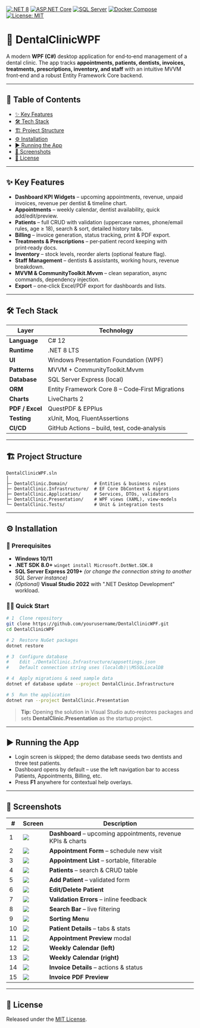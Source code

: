 [![.NET 8](https://img.shields.io/badge/.NET-8.0-512BD4?logo=dotnet&logoColor=white)](https://dotnet.microsoft.com/)
[![ASP.NET Core](https://img.shields.io/badge/ASP.NET_Core-API-5C2D91?logo=dotnet&logoColor=white)](https://learn.microsoft.com/aspnet/core)
[![SQL Server](https://img.shields.io/badge/SQL_Server-2022-CC2927?logo=microsoftsqlserver&logoColor=white)](https://www.microsoft.com/sql-server)
[![Docker Compose](https://img.shields.io/badge/Docker-Compose-2496ED?logo=docker&logoColor=white)](https://docs.docker.com/compose/)
[![License: MIT](https://img.shields.io/badge/License-MIT-green)](LICENSE)



# 🦷 DentalClinicWPF

A modern **WPF (C#)** desktop application for end‑to‑end management of a dental clinic. The app tracks **appointments, patients, dentists, invoices, treatments, prescriptions, inventory, and staff** with an intuitive MVVM front‑end and a robust Entity Framework Core backend.

---

## 📌 Table of Contents

- [✨ Key Features](#key-features)
- [🛠️ Tech Stack](#tech-stack)
- [🏗️ Project Structure](#project-structure)
- [⚙️ Installation](#installation)
- [▶️ Running the App](#running-the-app)
- [📸 Screenshots](#screenshots)
- [📄 License](#license)

---

## ✨ Key Features

* **Dashboard KPI Widgets** – upcoming appointments, revenue, unpaid invoices, revenue per dentist & timeline chart.
* **Appointments** – weekly calendar, dentist availability, quick add/edit/preview.
* **Patients** – full CRUD with validation (uppercase names, phone/email rules, age ≥ 18), search & sort, detailed history tabs.
* **Billing** – invoice generation, status tracking, print & PDF export.
* **Treatments & Prescriptions** – per‑patient record keeping with print‑ready docs.
* **Inventory** – stock levels, reorder alerts (optional feature flag).
* **Staff Management** – dentists & assistants, working hours, revenue breakdown.
* **MVVM & CommunityToolkit.Mvvm** – clean separation, async commands, dependency injection.
* **Export** – one‑click Excel/PDF export for dashboards and lists.

---

## 🛠️ Tech Stack

| Layer           | Technology                                      |
| --------------- | ----------------------------------------------- |
| **Language**    | C# 12                                           |
| **Runtime**     | .NET 8 LTS                                      |
| **UI**          | Windows Presentation Foundation (WPF)           |
| **Patterns**    | MVVM + CommunityToolkit.Mvvm                    |
| **Database**    | SQL Server Express (local)                      |
| **ORM**         | Entity Framework Core 8 – Code‑First Migrations |
| **Charts**      | LiveCharts 2                                    |
| **PDF / Excel** | QuestPDF & EPPlus                               |
| **Testing**     | xUnit, Moq, FluentAssertions                    |
| **CI/CD**       | GitHub Actions – build, test, code‑analysis     |

---

## 🏗️ Project Structure

```text
DentalClinicWPF.sln
│
├─ DentalClinic.Domain/          # Entities & business rules
├─ DentalClinic.Infrastructure/  # EF Core DbContext & migrations
├─ DentalClinic.Application/     # Services, DTOs, validators
├─ DentalClinic.Presentation/    # WPF views (XAML), view‑models
└─ DentalClinic.Tests/           # Unit & integration tests
```

---

## ⚙️ Installation

### 🔑 Prerequisites

* **Windows 10/11**
* **.NET SDK 8.0+**
  `winget install Microsoft.DotNet.SDK.8`
* **SQL Server Express 2019+** *(or change the connection string to another SQL Server instance)*
* *(Optional)* **Visual Studio 2022** with ".NET Desktop Development" workload.

### 🏃‍♂️ Quick Start

```bash
# 1  Clone repository
git clone https://github.com/yourusername/DentalClinicWPF.git
cd DentalClinicWPF

# 2  Restore NuGet packages
dotnet restore

# 3  Configure database
#    Edit ./DentalClinic.Infrastructure/appsettings.json
#    Default connection string uses (localdb)\\MSSQLLocalDB

# 4  Apply migrations & seed sample data
dotnet ef database update --project DentalClinic.Infrastructure

# 5  Run the application
dotnet run --project DentalClinic.Presentation
```

> **Tip:** Opening the solution in Visual Studio auto‑restores packages and sets **DentalClinic.Presentation** as the startup project.

---

## ▶️ Running the App

* Login screen is skipped; the demo database seeds two dentists and three test patients.
* Dashboard opens by default – use the left navigation bar to access Patients, Appointments, Billing, etc.
* Press **F1** anywhere for contextual help overlays.

---

## 📸 Screenshots

| #  | Screen                                                                               | Description                                                  |
| -- | ------------------------------------------------------------------------------------ | ------------------------------------------------------------ |
| 1  | ![](https://github.com/user-attachments/assets/116ce3ef-67df-4714-aace-fcb1fe19eca3) | **Dashboard** – upcoming appointments, revenue KPIs & charts |
| 2  | ![](https://github.com/user-attachments/assets/bcc92f8b-65f8-42ea-9974-07517c3dcc66) | **Appointment Form** – schedule new visit                    |
| 3  | ![](https://github.com/user-attachments/assets/bff15de1-e51a-4737-95eb-272fcbca7879) | **Appointment List** – sortable, filterable                  |
| 4  | ![](https://github.com/user-attachments/assets/c0a6d4e4-de2b-4035-9cb2-3f033214257e) | **Patients** – search & CRUD table                           |
| 5  | ![](https://github.com/user-attachments/assets/e3a6c835-ef23-4c39-8733-9b1facbd7e44) | **Add Patient** – validated form                             |
| 6  | ![](https://github.com/user-attachments/assets/0316c1ec-1006-47fe-955f-afbe5985d711) | **Edit/Delete Patient**                                      |
| 7  | ![](https://github.com/user-attachments/assets/e35ad1ef-a910-42f8-a31e-f8d257d9a717) | **Validation Errors** – inline feedback                      |
| 8  | ![](https://github.com/user-attachments/assets/1a067a3a-12ba-4040-818a-b44745a77972) | **Search Bar** – live filtering                              |
| 9  | ![](https://github.com/user-attachments/assets/0d59329b-b824-4e81-8ec9-f40b713c7577) | **Sorting Menu**                                             |
| 10 | ![](https://github.com/user-attachments/assets/1ca3177b-27f8-4e10-ae0f-ddd933424191) | **Patient Details** – tabs & stats                           |
| 11 | ![](https://github.com/user-attachments/assets/0f44207c-29bd-4d23-b702-12f2080b1b12) | **Appointment Preview** modal                                |
| 12 | ![](https://github.com/user-attachments/assets/8e58ad33-a917-499a-b1d1-a3f1472adad4) | **Weekly Calendar (left)**                                   |
| 13 | ![](https://github.com/user-attachments/assets/c2688839-08b2-4706-9ae2-6591ec6c15c6) | **Weekly Calendar (right)**                                  |
| 14 | ![](https://github.com/user-attachments/assets/f66beb7f-a1d8-4c82-ab97-118db545edf3) | **Invoice Details** – actions & status                       |
| 15 | ![](https://github.com/user-attachments/assets/fdc36836-3334-44cb-a37f-b3738897329f) | **Invoice PDF Preview**                                      |

---

## 📄 License

Released under the [MIT License](LICENSE).
